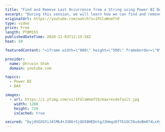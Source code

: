 ```yaml
---
title: "Find and Remove Last Occurrence from a String using Power BI DAX"
excerpt: "During this session, we will learn how we can find and remove last occurrence from a string using Power BI DAX. This is equivalent to Text Before Delimitator property in Power Query. In Power Query we can get before specific occurrence from string very easily. But how we can achieve the same using Power"
originalUrl: https://youtube.com/watch?v=1FGlaWomft0
type: video
price: Free
length: PT8M15S
publishedDateTime: 2020-11-03T12:15:58Z
heat: 50

featuredContent: "<iframe width=\"800\" height=\"500\" frameborder=\"0\" src=\"https://www.youtube.com/embed/1FGlaWomft0\" allow=\"accelerometer; autoplay; encrypted-media; gyroscope; picture-in-picture\" allowfullscreen></iframe>"

provider:
  name: Dhruvin Shah
  domain: youtube.com

topics:
  - Power BI
  - DAX

images:
  - url: https://i.ytimg.com/vi/1FGlaWomft0/maxresdefault.jpg
    width: 1280
    height: 720
    isCached: true

secured: "byjdVGXGYiJ4lMk4+JUD6+5jQU58HEDntgJ3UmqzDf761OC78udoBm074LxXy1nyq+7s2/NC4Wfrb5sGNN6buOi6zlCSKdSRe11rq84uJQJHnTPBJbOuDXlfWTEngZ2hdr4te3OnLDL9NCRZFzOaWiiJpLCWzx6B+mqqRhWjoLMUHhU2T2+NUwnzMEFLu1kRZERw1HH1lZmGCrrQSUcAz53YQdPj+fHmoYO19+8sjM49jtr5swycyAB90YyCh0SiIn2nQXJ1sMwGuKFzMKg8SQ9xxWDFlgNgRRqwUAgLKeBmyhHomU8N+OVA1PSXajfV51UHiF0t8XHzgZz5gk6zUIuPVXDUYVNw7rEbzdn1YgcZB1uDTtlpOo2gSMxo2RAemSp2Man4nNwubqEUrM+6VVHoXcmliLOaEsg28u2UGwA=;H1vNFzPu5xY+wb2hvpayVw=="
---
```


